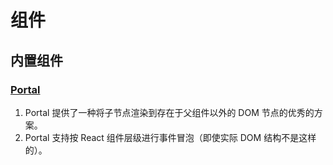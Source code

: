 # 组件

## 内置组件

### [Portal](https://zh-hans.reactjs.org/docs/portals.html)

1. Portal 提供了一种将子节点渲染到存在于父组件以外的 DOM 节点的优秀的方案。
2. Portal 支持按 React 组件层级进行事件冒泡（即使实际 DOM 结构不是这样的）。
